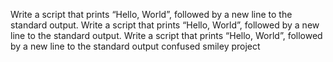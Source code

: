 Write a script that prints “Hello, World”, followed by a new line to the standard output.
Write a script that prints “Hello, World”, followed by a new line to the standard output.
Write a script that prints “Hello, World”, followed by a new line to the standard output
confused smiley project
